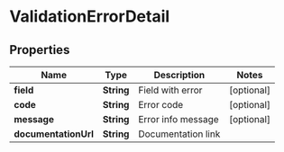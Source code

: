 # ValidationErrorDetail

## Properties
Name | Type | Description | Notes
------------ | ------------- | ------------- | -------------
**field** | **String** | Field with error |  [optional]
**code** | **String** | Error code |  [optional]
**message** | **String** | Error info message |  [optional]
**documentationUrl** | **String** | Documentation link | 
